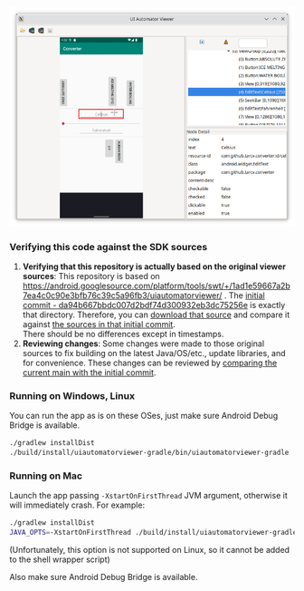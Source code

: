 ![Screenshot](MainScreen.png)

### Verifying this code against the SDK sources ###
1. **Verifying that this repository is actually based on the original viewer sources**: This repository is based on https://android.googlesource.com/platform/tools/swt/+/1ad1e59667a2b7ea4c0c90e3bfb76c39c5a96fb3/uiautomatorviewer/ .
The [initial commit - da94b667bbdc007d2bdf74d300932eb3dc75256e](https://github.com/TarCV/uiautomatorviewer-gradle/tree/da94b667bbdc007d2bdf74d300932eb3dc75256e) is exactly that directory.
Therefore, you can [download that source](https://android.googlesource.com/platform/tools/swt/+archive/1ad1e59667a2b7ea4c0c90e3bfb76c39c5a96fb3/uiautomatorviewer.tar.gz) and compare it against [the sources in that initial commit](https://github.com/TarCV/uiautomatorviewer-gradle/archive/da94b667bbdc007d2bdf74d300932eb3dc75256e.zip).<br/>There should be no differences except in timestamps.
2. **Reviewing changes**: Some changes were made to those original sources to fix building on the latest Java/OS/etc., update libraries, and for convenience. These changes can be reviewed by [comparing the current main with the initial commit](https://github.com/TarCV/uiautomatorviewer-gradle/compare/da94b667bbdc007d2bdf74d300932eb3dc75256e...main).

### Running on Windows, Linux ###
You can run the app as is on these OSes, just make sure Android Debug Bridge is available.
```bash
./gradlew installDist
./build/install/uiautomatorviewer-gradle/bin/uiautomatorviewer-gradle
```

### Running on Mac ###
Launch the app passing `-XstartOnFirstThread` JVM argument, otherwise it will immediately crash. For example:
```bash
./gradlew installDist
JAVA_OPTS=-XstartOnFirstThread ./build/install/uiautomatorviewer-gradle/bin/uiautomatorviewer-gradle
```
(Unfortunately, this option is not supported on Linux, so it cannot be added to the shell wrapper script)

Also make sure Android Debug Bridge is available.
